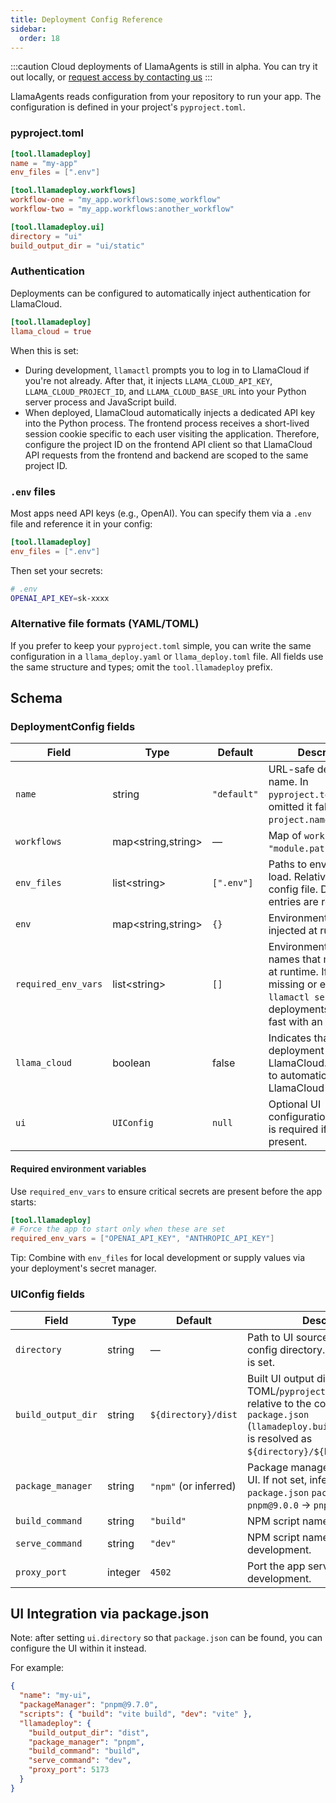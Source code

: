 ```yaml
---
title: Deployment Config Reference
sidebar:
  order: 18
---
```

:::caution
Cloud deployments of LlamaAgents is still in alpha. You can try it out locally, or [request access by contacting us](https://landing.llamaindex.ai/llamaagents?utm_source=docs)
:::

LlamaAgents reads configuration from your repository to run your app. The configuration is defined in your project's `pyproject.toml`.

### pyproject.toml

```toml
[tool.llamadeploy]
name = "my-app"
env_files = [".env"]

[tool.llamadeploy.workflows]
workflow-one = "my_app.workflows:some_workflow"
workflow-two = "my_app.workflows:another_workflow"

[tool.llamadeploy.ui]
directory = "ui"
build_output_dir = "ui/static"
```

### Authentication

Deployments can be configured to automatically inject authentication for LlamaCloud.

```toml
[tool.llamadeploy]
llama_cloud = true
```

When this is set: 
- During development, `llamactl` prompts you to log in to LlamaCloud if you're not already. After that, it injects `LLAMA_CLOUD_API_KEY`, `LLAMA_CLOUD_PROJECT_ID`, and `LLAMA_CLOUD_BASE_URL` into your Python server process and JavaScript build.
- When deployed, LlamaCloud automatically injects a dedicated API key into the Python process. The frontend process receives a short-lived session cookie specific to each user visiting the application. Therefore, configure the project ID on the frontend API client so that LlamaCloud API requests from the frontend and backend are scoped to the same project ID.

### `.env` files

Most apps need API keys (e.g., OpenAI). You can specify them via a `.env` file and reference it in your config:

```toml
[tool.llamadeploy]
env_files = [".env"]
```

Then set your secrets:

```bash
# .env
OPENAI_API_KEY=sk-xxxx
```

### Alternative file formats (YAML/TOML)

If you prefer to keep your `pyproject.toml` simple, you can write the same configuration in a `llama_deploy.yaml` or `llama_deploy.toml` file. All fields use the same structure and types; omit the `tool.llamadeploy` prefix.

## Schema

### DeploymentConfig fields

| Field | Type | Default | Description |
|---|---|---|---|
| `name` | string | `"default"` | URL-safe deployment name. In `pyproject.toml`, if omitted it falls back to `project.name`. |
| `workflows` | map&lt;string,string&gt; | — | Map of `workflowName -> "module.path:workflow"`. |
| `env_files` | list&lt;string&gt; | `[".env"]` | Paths to env files to load. Relative to the config file. Duplicate entries are removed. |
| `env` | map&lt;string,string&gt; | `{}` | Environment variables injected at runtime. |
| `required_env_vars` | list&lt;string&gt; | `[]` | Environment variable names that must be set at runtime. If any are missing or empty, `llamactl serve` and deployments will fail fast with an error. |
| `llama_cloud` | boolean | false | Indicates that a deployment connects to LlamaCloud. Set to true to automatically inject a LlamaCloud API key. |
| `ui` | `UIConfig` | `null` | Optional UI configuration. `directory` is required if `ui` is present. |

#### Required environment variables

Use `required_env_vars` to ensure critical secrets are present before the app starts:

```toml
[tool.llamadeploy]
# Force the app to start only when these are set
required_env_vars = ["OPENAI_API_KEY", "ANTHROPIC_API_KEY"]
```

Tip: Combine with `env_files` for local development or supply values via your deployment's secret manager.

### UIConfig fields

| Field | Type | Default | Description |
|---|---|---|---|
| `directory` | string | — | Path to UI source, relative to the config directory. Required when `ui` is set. |
| `build_output_dir` | string | ``${directory}/dist`` | Built UI output directory. If set in TOML/`pyproject.toml`, the path is relative to the config file. If set via `package.json` (`llamadeploy.build_output_dir`), it is resolved as `${directory}/${build_output_dir}`. |
| `package_manager` | string | `"npm"` (or inferred) | Package manager used to build the UI. If not set, inferred from `package.json` `packageManager` (e.g., `pnpm@9.0.0` → `pnpm`). |
| `build_command` | string | `"build"` | NPM script name used to build. |
| `serve_command` | string | `"dev"` | NPM script name used to serve in development. |
| `proxy_port` | integer | `4502` | Port the app server proxies to in development. |

## UI Integration via package.json

Note: after setting `ui.directory` so that `package.json` can be found, you can configure the UI within it instead. 

For example:

```json
{
  "name": "my-ui",
  "packageManager": "pnpm@9.7.0",
  "scripts": { "build": "vite build", "dev": "vite" },
  "llamadeploy": {
    "build_output_dir": "dist",
    "package_manager": "pnpm",
    "build_command": "build",
    "serve_command": "dev",
    "proxy_port": 5173
  }
}
```
